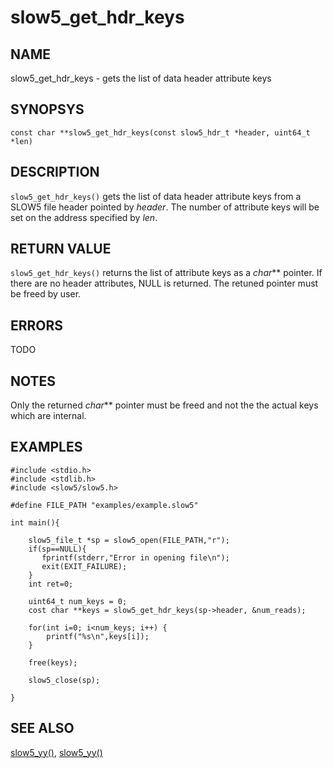# slow5_get_hdr_keys

## NAME

slow5_get_hdr_keys - gets the list of data header attribute keys

## SYNOPSYS

`const char **slow5_get_hdr_keys(const slow5_hdr_t *header, uint64_t *len)`

## DESCRIPTION

`slow5_get_hdr_keys()` gets the list of data header attribute keys from a SLOW5 file header pointed by *header*. The number of attribute keys will be set on the address specified by *len*.


## RETURN VALUE

`slow5_get_hdr_keys()` returns the list of attribute keys as a *char*** pointer. If there are no header attributes, NULL is returned. The retuned pointer must be freed by user.


## ERRORS

TODO


## NOTES

Only the returned *char*** pointer must be freed and not the the actual keys which are internal.

## EXAMPLES

```
#include <stdio.h>
#include <stdlib.h>
#include <slow5/slow5.h>

#define FILE_PATH "examples/example.slow5"

int main(){

    slow5_file_t *sp = slow5_open(FILE_PATH,"r");
    if(sp==NULL){
       fprintf(stderr,"Error in opening file\n");
       exit(EXIT_FAILURE);
    }
    int ret=0;

    uint64_t num_keys = 0;
    cost char **keys = slow5_get_hdr_keys(sp->header, &num_reads);
	
    for(int i=0; i<num_keys; i++) {
        printf("%s\n",keys[i]);
    }
	
	free(keys);
	
    slow5_close(sp);

}
```

## SEE ALSO
[slow5_yy()](slow5_yy.md), [slow5_yy()](slow5_yy.md)
